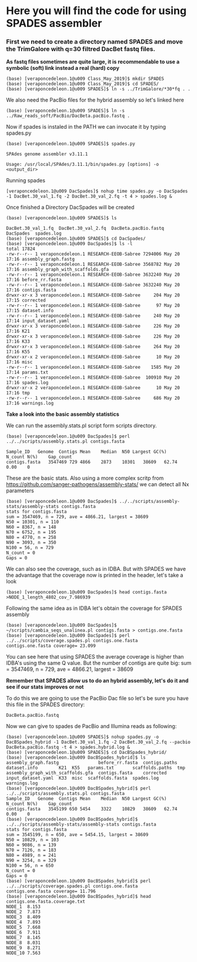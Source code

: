 # Here you will find the code for using SPADES assembler

### First we need to create a directory named SPADES and move the TrimGalore with q=30   filtred DacBet fastq files.
**As fastq files sometimes are quite large, it is recommendable to use a symbolic (soft) link instead a real (hard) copy**

```console
(base) [veraponcedeleon.1@u009 Class_May_2019]$ mkdir SPADES
(base) [veraponcedeleon.1@u009 Class_May_2019]$ cd SPADES/
(base) [veraponcedeleon.1@u009 SPADES]$ ln -s ../TrimGalore/*30*fq . .
 ```
 We also need the PacBio files for the hybrid assembly so let's linked here
```console 
(base) [veraponcedeleon.1@u009 SPADES]$ ln -s ../Raw_reads_soft/PacBio/DacBeta.pacBio.fastq .
```

Now if spades is instaled in the PATH we can invocate it by typing spades.py

```console
(base) [veraponcedeleon.1@u009 SPADES]$ spades.py 

SPAdes genome assembler v3.11.1

Usage: /usr/local/SPAdes/3.11.1/bin/spades.py [options] -o <output_dir>
```
Running spades

```console
[veraponcedeleon.1@u009 DacSpades]$ nohup time spades.py -o DacSpades -1 DacBet.30_val_1.fq -2 DacBet.30_val_2.fq -t 4 > spades.log &
```

Once finished a Directory DacSpades will be created

```console
(base) [veraponcedeleon.1@u009 SPADES]$ ls

DacBet.30_val_1.fq  DacBet.30_val_2.fq  DacBeta.pacBio.fastq  DacSpades  spades.log
(base) [veraponcedeleon.1@u009 SPADES]$ cd DacSpades/
(base) [veraponcedeleon.1@u009 DacSpades]$ ls -l
total 17824
-rw-r--r-- 1 veraponcedeleon.1 RESEARCH-EEOB-Sabree 7294006 May 20 17:16 assembly_graph.fastg
-rw-r--r-- 1 veraponcedeleon.1 RESEARCH-EEOB-Sabree 3568782 May 20 17:16 assembly_graph_with_scaffolds.gfa
-rw-r--r-- 1 veraponcedeleon.1 RESEARCH-EEOB-Sabree 3632240 May 20 17:16 before_rr.fasta
-rw-r--r-- 1 veraponcedeleon.1 RESEARCH-EEOB-Sabree 3632240 May 20 17:16 contigs.fasta
drwxr-xr-x 3 veraponcedeleon.1 RESEARCH-EEOB-Sabree     204 May 20 17:15 corrected
-rw-r--r-- 1 veraponcedeleon.1 RESEARCH-EEOB-Sabree      97 May 20 17:15 dataset.info
-rw-r--r-- 1 veraponcedeleon.1 RESEARCH-EEOB-Sabree     240 May 20 17:14 input_dataset.yaml
drwxr-xr-x 3 veraponcedeleon.1 RESEARCH-EEOB-Sabree     226 May 20 17:16 K21
drwxr-xr-x 3 veraponcedeleon.1 RESEARCH-EEOB-Sabree     226 May 20 17:16 K33
drwxr-xr-x 3 veraponcedeleon.1 RESEARCH-EEOB-Sabree     264 May 20 17:16 K55
drwxr-xr-x 2 veraponcedeleon.1 RESEARCH-EEOB-Sabree      10 May 20 17:16 misc
-rw-r--r-- 1 veraponcedeleon.1 RESEARCH-EEOB-Sabree    1585 May 20 17:14 params.txt
-rw-r--r-- 1 veraponcedeleon.1 RESEARCH-EEOB-Sabree  100910 May 20 17:16 spades.log
drwxr-xr-x 2 veraponcedeleon.1 RESEARCH-EEOB-Sabree      10 May 20 17:16 tmp
-rw-r--r-- 1 veraponcedeleon.1 RESEARCH-EEOB-Sabree     686 May 20 17:16 warnings.log
```
 **Take a look into the basic assembly statistics**

We can run the assembly.stats.pl script form scripts directory.

```console
(base) [veraponcedeleon.1@u009 DacSpades]$ perl ../../scripts/assembly.stats.pl contigs.fasta 

Sample_ID	Genome	Contigs	Mean	Median	N50	Largest	GC(%)	N_count	N(%)	Gap_count
contigs.fasta	3547469	729	4866	2873	10301	38609	62.74		0.00	0

```

These are the basic stats. Also using a more complex scritp from https://github.com/sanger-pathogens/assembly-stats/ we can detect all Nx parameters

```console
(base) [veraponcedeleon.1@u009 DacSpades]$ ../../scripts/assembly-stats/assembly-stats contigs.fasta 
stats for contigs.fasta
sum = 3547469, n = 729, ave = 4866.21, largest = 38609
N50 = 10301, n = 110
N60 = 8367, n = 148
N70 = 6752, n = 195
N80 = 4770, n = 258
N90 = 3093, n = 350
N100 = 56, n = 729
N_count = 0
Gaps = 0
```
We can also see the coverage, such as in IDBA. But with SPADES we have the advantage that the coverage now is printed in the header, let's take a look
```console
(base) [veraponcedeleon.1@u009 DacSpades]$ head contigs.fasta 
>NODE_1_length_4802_cov_7.986939
```
Following the same idea as in IDBA let's obtain the coverage for SPADES assembly

```console
(base) [veraponcedeleon.1@u009 DacSpades]$ ~/scripts/cambia_seqs_unalinea.pl contigs.fasta > contigs.one.fasta
(base) [veraponcedeleon.1@u009 DacSpades]$ perl ../../scripts/coverage.spades.pl contigs.one.fasta 
contigs.one.fasta coverage=	23.099
```

You can see here that using SPADES the average coverage is higher than IDBA's using the same Q value. But the number of contigs are quite big: sum = 3547469, n = 729, ave = 4866.21, largest = 38609

**Remember that SPADES allow us to do an hybrid assembly, let's do it and see if our stats improves or not**

To do this we are going to use the PacBio Dac file so let's be sure you have this file in the SPADES directory:

```console
DacBeta.pacBio.fastq
```

Now we can give to spades de PacBio and Illumina reads as following:

```console
(base) [veraponcedeleon.1@u009 SPADES]$ nohup spades.py -o DacBSpades_hybrid -1 DacBet.30_val_1.fq -2 DacBet.30_val_2.fq --pacbio DacBeta.pacBio.fastq -t 4 > spades.hybrid.log &
(base) [veraponcedeleon.1@u009 SPADES]$ cd DacBSpades_hybrid/
(base) [veraponcedeleon.1@u009 DacBSpades_hybrid]$ ls
assembly_graph.fastg               before_rr.fasta  contigs.paths  dataset.info        K21  K55   params.txt       scaffolds.paths  tmp
assembly_graph_with_scaffolds.gfa  contigs.fasta    corrected      input_dataset.yaml  K33  misc  scaffolds.fasta  spades.log       warnings.log
(base) [veraponcedeleon.1@u009 DacBSpades_hybrid]$ perl ../../scripts/assembly.stats.pl contigs.fasta 
Sample_ID	Genome	Contigs	Mean	Median	N50	Largest	GC(%)	N_count	N(%)	Gap_count
contigs.fasta	3545199	650	5454	3322	10829	38609	62.74		0.00	0
(base) [veraponcedeleon.1@u009 DacBSpades_hybrid]$ ../../scripts/assembly-stats/assembly-stats contigs.fasta 
stats for contigs.fasta
sum = 3545199, n = 650, ave = 5454.15, largest = 38609
N50 = 10829, n = 103
N60 = 9086, n = 139
N70 = 7126, n = 183
N80 = 4989, n = 241
N90 = 3254, n = 329
N100 = 56, n = 650
N_count = 0
Gaps = 0
(base) [veraponcedeleon.1@u009 DacBSpades_hybrid]$ perl ../../scripts/coverage.spades.pl contigs.one.fasta 
contigs.one.fasta coverage=	11.796
(base) [veraponcedeleon.1@u009 DacBSpades_hybrid]$ head contigs.one.fasta.coverage.txt 
NODE_1	8.153
NODE_2	7.873
NODE_3	8.409
NODE_4	7.893
NODE_5	7.668
NODE_6	7.911
NODE_7	8.145
NODE_8	8.031
NODE_9	8.271
NODE_10	7.563
```
